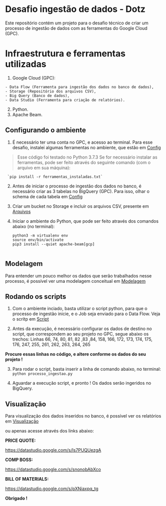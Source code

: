 # Desafio ingestão de dados - Dotz
Este repositório contém um projeto para o desafio técnico de criar um processo de ingestão de dados com as ferramentas do Google Cloud (GPC).

# Infraestrutura e ferramentas utilizadas
  1. Google Cloud (GPC): 
  
    - Data Flow (Ferramenta para ingestão dos dados no banco de dados), 
    - Storage (Repositório dos arquivos CSV), 
    - Big Query (Banco de dados), 
    - Data Studio (Ferramenta para criação de relatórios).
  2. Python.
  3. Apache Beam.

## Configurando o ambiente
  1. É necessário ter uma conta no GPC, e acesso ao terminal.
     Para esse desafio, instalei algumas ferramentas no ambiente, que estão em [Config](https://github.com/brenocezardias/dotz-desafio-dados/tree/main/Config)
  >  Esse código foi testado no Python 3.7.3
     Se for necessário instalar as ferramentas, pode ser feito através do seguinte comando (com o arquivo em sua máquina):
  
     `pip install -r ferramentas_instaladas.txt`
  
  2. Antes de iniciar o processo de ingestão dos dados no banco, é necessário criar as 3 tabelas no BigQuery (GPC). Para isso, olhar o schema de cada tabela em
     [Config](https://github.com/brenocezardias/dotz-desafio-dados/tree/main/Config)
  
  3. Criar um bucket no Storage e incluir os arquivos CSV, presente em [Arquivos](https://github.com/brenocezardias/dotz-desafio-dados/tree/main/Arquivos)
  
  4. Iniciar o ambiente do Python, que pode ser feito através dos comandos abaixo (no terminal):
     
      ```pip3 install --upgrade virtualenv --user
      python3 -m virtualenv env
      source env/bin/activate
      pip3 install --quiet apache-beam[gcp]
  
## Modelagem
  Para entender um pouco melhor os dados que serão trabalhados nesse processo, é possível ver uma modelagem conceitual em
  [Modelagem](https://github.com/brenocezardias/dotz-desafio-dados/tree/main/Modelagem)
  
## Rodando os scripts
  
  1. Com o ambiente inciado, basta utilizar o script python, para que o processo de ingestão inicie, e o Job seja enviado para o Data Flow.
  Veja o scritp em [Script](https://github.com/brenocezardias/dotz-desafio-dados/tree/main/Script)
  
  2. Antes da execução, é necessário configurar os dados de destino no script, que correspondem ao seu projeto no GPC, segue abaixo os trechos:
  Linhas 66, 74, 80, 81, 82 ,83 ,84, 158, 166, 172, 173, 174, 175, 176, 247, 255, 261, 262, 263, 264, 265
  
  **Procure essas linhas no código, e altere conforme os dados do seu projeto !**
  
  3. Para rodar o script, basta inserir a linha de comando abaixo, no terminal:
  `python processo_ingestao.py`
  
  4. Aguardar a execução script, e pronto ! Os dados serão ingeridos no BigQuery.
  
  
## Visualização
  Para visualização dos dados inseridos no banco, é possível ver os relatórios em 
  [Visualização](https://github.com/brenocezardias/dotz-desafio-dados/tree/main/Visualiza%C3%A7%C3%A3o)
  
  
  ou apenas acesse através dos links abaixo:
  
  **PRICE QUOTE:**

  https://datastudio.google.com/s/ls7PUQUezgA

  **COMP BOSS:**

  https://datastudio.google.com/s/snonobAbXco

  **BILL OF MATERIALS:**

  https://datastudio.google.com/s/pXNiaxpq_tg
  
  
  **Obrigado !**
